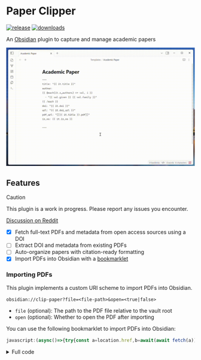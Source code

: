 # Paper Clipper

[![release](https://img.shields.io/github/manifest-json/v/ras0q/obsidian-paper-clipper.svg?color=A68AF9&style=for-the-badge&logo=github)](https://github.com/ras0q/obsidian-paper-clipper/releases/latest)
[![downloads](https://img.shields.io/badge/dynamic/json?url=https://raw.githubusercontent.com/obsidianmd/obsidian-releases/master/community-plugin-stats.json&query=$['paper-clipper'].downloads&label=Downloads&color=A68AF9&style=for-the-badge&logo=obsidian&)](https://obsidian.md/plugins?id=paper-clipper)

An [Obsidian](https://obsidian.md/) plugin to capture and manage academic papers

![thumbnail](./public/thumbnail.gif)

## Features

> [!CAUTION]
> This plugin is a work in progress. Please report any issues you encounter.
>
> [Discussion on Reddit](https://www.reddit.com/r/ObsidianMD/comments/1ioa6ai/creating_a_plugin_that_clips_academic_papers_by/)

- [x] Fetch full-text PDFs and metadata from open access sources using a DOI
- [ ] Extract DOI and metadata from existing PDFs
- [ ] Auto-organize papers with citation-ready formatting
- [x] Import PDFs into Obsidian with a [bookmarklet](#importing-pdfs)

### Importing PDFs

This plugin implements a custom URI scheme to import PDFs into Obsidian.

```plaintext
obsidian://clip-paper?file=<file-path>&open=<true|false>
```

- `file` (optional): The path to the PDF file relative to the vault root
- `open` (optional): Whether to open the PDF after importing

You can use the following bookmarklet to import PDFs into Obsidian:

```js
javascript:(async()=>{try{const a=location.href,b=await(await fetch(a)).bytes(),c=b.reduce((d,e)=>d+String.fromCharCode(e),""),f=btoa(c);await navigator.clipboard.writeText(f);location.href="obsidian://clip-paper?clipboard=base64"}catch(a){alert(`Error: ${a}`);console.error(a)}})();
```

<details>

<summary>Full code</summary>

```js
javascript:(async () => {
  try {
    const url = location.href;
    const pdf = await (await fetch(url)).bytes();

    const binaryString = pdf.reduce(
      (acc, byte) => acc + String.fromCharCode(byte),
      "",
    );
    const base64Data = btoa(binaryString);

    await navigator.clipboard.writeText(base64Data);
    location.href = `obsidian://clip-paper?clipboard=base64`;
  } catch (error) {
    alert(`Error: ${error}`);
    console.error(error);
  }
})();
```

</details>
